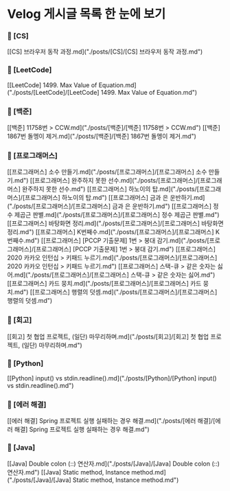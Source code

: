 # Velog 게시글 목록 한 눈에 보기
### 📁 [CS]
[[CS] 브라우저 동작 과정.md]("./posts/[CS]/[CS] 브라우저 동작 과정.md")
### 📁 [LeetCode]
[[LeetCode] 1499. Max Value of Equation.md]("./posts/[LeetCode]/[LeetCode] 1499. Max Value of Equation.md")
### 📁 [백준]
[[백준] 11758번 > CCW.md]("./posts/[백준]/[백준] 11758번 > CCW.md")
[[백준] 1867번 돌멩이 제거.md]("./posts/[백준]/[백준] 1867번 돌멩이 제거.md")
### 📁 [프로그래머스]
[[프로그래머스] 소수 만들기.md]("./posts/[프로그래머스]/[프로그래머스] 소수 만들기.md")
[[프로그래머스] 완주하지 못한 선수.md]("./posts/[프로그래머스]/[프로그래머스] 완주하지 못한 선수.md")
[[프로그래머스] 하노이의 탑.md]("./posts/[프로그래머스]/[프로그래머스] 하노이의 탑.md")
[[프로그래머스] 금과 은 운반하기.md]("./posts/[프로그래머스]/[프로그래머스] 금과 은 운반하기.md")
[[프로그래머스] 정수 제곱근 판별.md]("./posts/[프로그래머스]/[프로그래머스] 정수 제곱근 판별.md")
[[프로그래머스] 바탕화면 정리.md]("./posts/[프로그래머스]/[프로그래머스] 바탕화면 정리.md")
[[프로그래머스] K번째수.md]("./posts/[프로그래머스]/[프로그래머스] K번째수.md")
[[프로그래머스] [PCCP 기출문제] 1번 > 붕대 감기.md]("./posts/[프로그래머스]/[프로그래머스] [PCCP 기출문제] 1번 > 붕대 감기.md")
[[프로그래머스] 2020 카카오 인턴십 > 키패드 누르기.md]("./posts/[프로그래머스]/[프로그래머스] 2020 카카오 인턴십 > 키패드 누르기.md")
[[프로그래머스] 스택-큐 > 같은 숫자는 싫어.md]("./posts/[프로그래머스]/[프로그래머스] 스택-큐 > 같은 숫자는 싫어.md")
[[프로그래머스] 카드 뭉치.md]("./posts/[프로그래머스]/[프로그래머스] 카드 뭉치.md")
[[프로그래머스] 행렬의 덧셈.md]("./posts/[프로그래머스]/[프로그래머스] 행렬의 덧셈.md")
### 📁 [회고]
[[회고] 첫 협업 프로젝트, (일단) 마무리하며.md]("./posts/[회고]/[회고] 첫 협업 프로젝트, (일단) 마무리하며.md")
### 📁 [Python]
[[Python] input() vs stdin.readline().md]("./posts/[Python]/[Python] input() vs stdin.readline().md")
### 📁 [에러 해결]
[[에러 해결] Spring 프로젝트 실행 실패하는 경우 해결.md]("./posts/[에러 해결]/[에러 해결] Spring 프로젝트 실행 실패하는 경우 해결.md")
### 📁 [Java]
[[Java] Double colon (::) 연산자.md]("./posts/[Java]/[Java] Double colon (::) 연산자.md")
[[Java] Static method, Instance method.md]("./posts/[Java]/[Java] Static method, Instance method.md")
